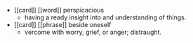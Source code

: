 - [[card]] [[word]] perspicacious
	- having a ready insight into and understanding of things.
- [[card]] [[phrase]] beside oneself
	- vercome with worry, grief, or anger; distraught.